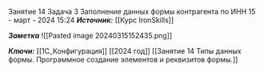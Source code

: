 
Занятие 14 Задача 3 Заполнение данных формы контрагента по ИНН
 15 - март - 2024  15:24 
***Источник:***  [[Курс IronSkills]] 

***Заметка*** 
![[Pasted image 20240315152435.png]]



***Ключи:*** [[1С_Конфигурация]] [[2024 год]]  [[Занятие 14 Типы данных формы. Программное создание элементов и реквизитов формы.]]